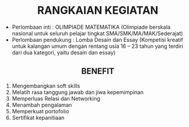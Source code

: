 <h1 style="text-align: center;">RANGKAIAN KEGIATAN</h1>
<ul>
    <li>Perlombaan inti : OLIMPIADE MATEMATIKA (Olimpiade berskala nasional untuk seluruh pelajar tingkat SMA/SMK/MA/MAK/Sederajat)</li>
    <li>Perlombaan pendukung : Lomba Desain dan Essay (Kompetisi kreatif untuk kalangan umum dengan rentang usia 16 – 23 tahun yang terdiri dari dua kategori, yaitu desain dan essay)</li>
</ul>

<h2 style="text-align: center;">BENEFIT</h2>

1. Mengembangkan soft skills
2. Melatih rasa tanggung jawab dan jiwa kepemimpinan
3. Memperluas Relasi dan Networking
4. Menambah pengalaman
5. Memperkuat portofolio
6. Sertifikat kepanitiaan

